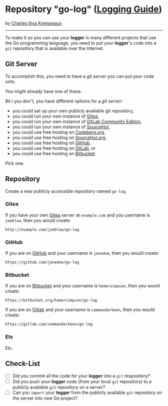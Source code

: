 # Repository "go-log" ([Logging Guide](../../README.md))

by [Charles Iliya Krempeaux](http://changelog.ca/)

---

To make it so you can use your **logger** in many different projects that use the Go programming language, you need to put your **logger**'s code into a `git` repository that is available over the Internet.

## Git Server

To accomplish this, you need to have a _git server_ you can put your code onto.

You might already have one of these.

Bit i you don't, you have different options for a _git server_:

* you could set up your own publicly available git repository,
* you could run your own instance of [Gitea](https://gitea.io/),
* you could run your own instance of [GitLab Community Edition](https://gitlab.com/rluna-gitlab/gitlab-ce),
* you could run your own instance of [SourceHut](https://sr.ht/~sircmpwn/sourcehut/),
* you could use free hosting on [Codeberg.org](https://codeberg.org/),
* you could use free hosting on [SourceHut.org](https://sourcehut.org/),
* you could use free hosting on [GitHub](https://github.com/),
* you could use free hosting on [GitLab](https://gitlab.com/), or
* you could use free hosting on [Bitbucket](https://bitbucket.org/).

Pick one.

## Repository

Create a new publicly accessible repository named `go-log`.

### Gitea

If you have your own [Gitea](https://gitea.io/) server at `example.com` and you username is `joeblow`, then you would create:
```
http://example.com/joeblow/go-log
```

### GitHub

If you are on [GitHub](https://github.com/) and your username is `janedoe`, then you would create:
```
https://github.com/janedoe/go-log
```

### Bitbucket

If you are on [Bitbucket](https://bitbucket.org/) and your username is `homersimpson`, then you would create:
```
https://bitbucket.org/homersimpson/go-log
```

If you are on [Gitlab](https://gitlab.com/) and your username is `commanderkeen`, then you would create:
```
https://gitlab.com/commanderkeen/go-log
```

### Etc

Etc.

## Check-List

* [ ] Did you commit all the code for your **logger** into a `git` respository?
* [ ] Did you push your **logger** code (from your local `git` repository) to a publicly available `git` repository on a server?
* [ ] Can you `import` your **logger** from the publicly available `git` repository on the server into new Go project?
